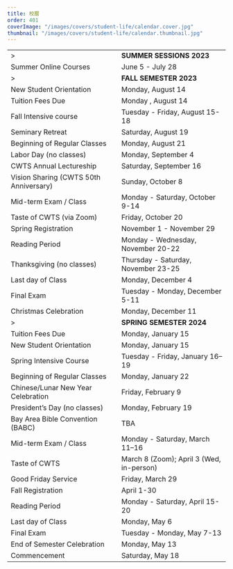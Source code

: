 ```yaml
---
title: 校曆
order: 401
coverImage: "/images/covers/student-life/calendar.cover.jpg"
thumbnail: "/images/covers/student-life/calendar.thumbnail.jpg"
---
```


<style>
    table thead {
        display: none;
    }
    td[colspan] {
        padding-top: 1.5rem;
    }
</style>

|                                        |                                          |
| -------------------------------------- | ---------------------------------------- |
| >                                      | **SUMMER SESSIONS 2023**                 |
| Summer Online Courses                  | June 5 - July 28                         |
| >                                      | **FALL SEMESTER 2023**                   |
| New Student Orientation                | Monday, August 14                        |
| Tuition Fees Due                       | Monday , August 14                       |
| Fall Intensive course                  | Tuesday - Friday, August 15-18           |
| Seminary Retreat                       | Saturday, August 19                      |
| Beginning of Regular Classes           | Monday, August 21                        |
| Labor Day (no classes)                 | Monday, September 4                      |
| CWTS Annual Lectureship                | Saturday, September 16                   |
| Vision Sharing (CWTS 50th Anniversary) | Sunday, October 8                        |
| Mid-term Exam / Class                  | Monday - Saturday, October 9-14          |
| Taste of CWTS (via Zoom)               | Friday, October 20                       |
| Spring Registration                    | November 1 - November 29                 |
| Reading Period                         | Monday - Wednesday, November 20-22       |
| Thanksgiving (no classes)              | Thursday - Saturday, November 23-25      |
| Last day of Class                      | Monday, December 4                       |
| Final Exam                             | Tuesday - Monday, December 5-11          |
| Christmas Celebration                  | Monday, December 11                      |
| >                                      | **SPRING SEMESTER 2024**                 |
| Tuition Fees Due                       | Monday, January 15                       |
| New Student Orientation                | Monday, January 15                       |
| Spring Intensive Course                | Tuesday - Friday, January 16–19          |
| Beginning of Regular Classes           | Monday, January 22                       |
| Chinese/Lunar New Year Celebration     | Friday, February 9                       |
| President’s Day (no classes)           | Monday, February 19                      |
| Bay Area Bible Convention (BABC)       | TBA                                      |
| Mid-term Exam / Class                  | Monday - Saturday, March 11–16           |
| Taste of CWTS                          | March 8 (Zoom); April 3 (Wed, in-person) |
| Good Friday Service                    | Friday, March 29                         |
| Fall Registration                      | April 1-30                               |
| Reading Period                         | Monday - Saturday, April 15-20           |
| Last day of Class                      | Monday, May 6                            |
| Final Exam                             | Tuesday - Monday, May 7-13               |
| End of Semester Celebration            | Monday, May 13                           |
| Commencement                           | Saturday, May 18                         |

